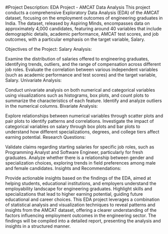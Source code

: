 #Project Description: EDA Project - AMCAT Data Analysis
This project conducts a comprehensive Exploratory Data Analysis (EDA) of the AMCAT dataset, focusing on the employment outcomes of engineering graduates in India. The dataset, released by Aspiring Minds, encompasses data on approximately 4,000 candidates, featuring around 40 variables that include demographic details, academic performance, AMCAT test scores, and job outcomes, with a particular emphasis on the target variable, Salary.

Objectives of the Project:
Salary Analysis:

Examine the distribution of salaries offered to engineering graduates, identifying trends, outliers, and the range of compensation across different job roles.
Evaluate the correlation between various independent variables (such as academic performance and test scores) and the target variable, Salary.
Univariate Analysis:

Conduct univariate analysis on both numerical and categorical variables using visualizations such as histograms, box plots, and count plots to summarize the characteristics of each feature.
Identify and analyze outliers in the numerical columns.
Bivariate Analysis:

Explore relationships between numerical variables through scatter plots and pair plots to identify patterns and correlations.
Investigate the impact of categorical variables on salary through box plots and bar plots to understand how different specializations, degrees, and college tiers affect earning potential.
Research Questions:

Validate claims regarding starting salaries for specific job roles, such as Programming Analyst and Software Engineer, particularly for fresh graduates.
Analyze whether there is a relationship between gender and specialization choices, exploring trends in field preferences among male and female candidates.
Insights and Recommendations:

Provide actionable insights based on the findings of the EDA, aimed at helping students, educational institutions, and employers understand the employability landscape for engineering graduates.
Highlight skills and specializations that lead to higher earning potential, guiding future educational and career choices.
This EDA project leverages a combination of statistical analysis and visualization techniques to reveal patterns and insights from the AMCAT dataset, offering a clearer understanding of the factors influencing employment outcomes in the engineering sector. The findings will be compiled into a detailed report, presenting the analysis and insights in a structured manner.
